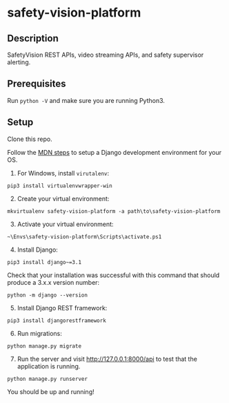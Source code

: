 # safety-vision-platform

## Description

SafetyVision REST APIs, video streaming APIs, and safety supervisor alerting.

## Prerequisites
Run `python -V` and make sure you are running Python3.

## Setup

Clone this repo.

Follow the [MDN steps](https://developer.mozilla.org/en-US/docs/Learn/Server-side/Django/development_environment) to setup a Django development environment for your OS.

1. For Windows, install `virutalenv`:

```
pip3 install virtualenvwrapper-win
```

2. Create your virtual environment:

```
mkvirtualenv safety-vision-platform -a path\to\safety-vision-platform
```

3. Activate your virtual environment:

```
~\Envs\safety-vision-platform\Scripts\activate.ps1
```

4. Install Django:

```
pip3 install django~=3.1
```

Check that your installation was successful with this command that should produce a 3.x.x version number:
```
python -m django --version
```

5. Install Django REST framework:
```
pip3 install djangorestframework
```

6. Run migrations:

```
python manage.py migrate
```

7. Run the server and visit http://127.0.0.1:8000/api to test that the application is running.
```
python manage.py runserver
```

You should be up and running!
